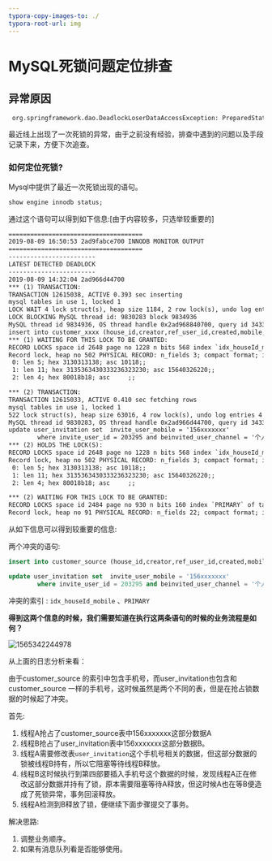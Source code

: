 ```yaml
---
typora-copy-images-to: ./
typora-root-url: img
---
```




# MySQL死锁问题定位排查

## 异常原因

```tex
 org.springframework.dao.DeadlockLoserDataAccessException: PreparedStatementCallback; SQL [ insert into customer_source (house_id,creator,ref_user_id,created,mobile,channel,ref_mobile,source,regist_time,sign_status,updator,id,updated,status) values ( ? , ? , ? , ? , ? , ? , ? , ? , ? , ? , ? , ? , ? , ? )]; Deadlock found when trying to get lock; try restarting transaction; nested exception is com.mysql.jdbc.exceptions.jdbc4.MySQLTransactionRollbackException: Deadlock found when trying to get lock; try restarting transaction 
```

最近线上出现了一次死锁的异常，由于之前没有经验，排查中遇到的问题以及手段记录下来，方便下次追查。

### 如何定位死锁?

Mysql中提供了最近一次死锁出现的语句。

```sql
show engine innodb status;
```

通过这个语句可以得到如下信息:[由于内容较多，只选举较重要的]

```tex
=====================================
2019-08-09 16:50:53 2ad9fabce700 INNODB MONITOR OUTPUT
=====================================
------------------------
LATEST DETECTED DEADLOCK
------------------------
2019-08-09 14:32:04 2ad966d44700
*** (1) TRANSACTION:
TRANSACTION 12615038, ACTIVE 0.393 sec inserting
mysql tables in use 1, locked 1
LOCK WAIT 4 lock struct(s), heap size 1184, 2 row lock(s), undo log entries 2
LOCK BLOCKING MySQL thread id: 9830283 block 9834936
MySQL thread id 9834936, OS thread handle 0x2ad968840700, query id 343309698 172.19.189.120 dmmanager update
insert into customer_xxxx (house_id,creator,ref_user_id,created,mobile,channel,ref_mobile,source,regist_time,sign_status,updator,id,updated,status) values ( 10118 ,  '203295' ,  186063 ,  '2019-08-09 14:32:03.859' ,  '156xxxxxxx' ,  'xxxx推广吴迪(xxxxx)' ,  'xxxxxxx' ,  3 ,  '2019-08-09 14:32:03' ,  0 ,  null ,  null ,  null ,  1 )
*** (1) WAITING FOR THIS LOCK TO BE GRANTED:
RECORD LOCKS space id 2648 page no 1228 n bits 568 index `idx_houseId_mobile` of table `marketing_db`.`customer_source` trx id 12615038 lock mode S waiting
Record lock, heap no 502 PHYSICAL RECORD: n_fields 3; compact format; info bits 0
 0: len 5; hex 3130313138; asc 10118;;
 1: len 11; hex 3135363430333236323230; asc 15640326220;;
 2: len 4; hex 80018b18; asc     ;;

*** (2) TRANSACTION:
TRANSACTION 12615033, ACTIVE 0.410 sec fetching rows
mysql tables in use 1, locked 1
522 lock struct(s), heap size 63016, 4 row lock(s), undo log entries 4
MySQL thread id 9830283, OS thread handle 0x2ad966d44700, query id 343309767 172.19.189.120 dmmanager Searching rows for update
update user_invitation set  invite_user_mobile = '156xxxxxxx'
        where invite_user_id = 203295 and beinvited_user_channel = '个人-未知号码'
*** (2) HOLDS THE LOCK(S):
RECORD LOCKS space id 2648 page no 1228 n bits 568 index `idx_houseId_mobile` of table `marketing_db`.`customer_source` trx id 12615033 lock_mode X locks rec but not gap
Record lock, heap no 502 PHYSICAL RECORD: n_fields 3; compact format; info bits 0
 0: len 5; hex 3130313138; asc 10118;;
 1: len 11; hex 3135363430333236323230; asc 15640326220;;
 2: len 4; hex 80018b18; asc     ;;

*** (2) WAITING FOR THIS LOCK TO BE GRANTED:
RECORD LOCKS space id 2484 page no 930 n bits 160 index `PRIMARY` of table `marketing_db`.`user_invitation` trx id 12615033 lock_mode X locks rec but not gap waiting
Record lock, heap no 91 PHYSICAL RECORD: n_fields 22; compact format; info bits 0

```

从如下信息可以得到较重要的信息: 

两个冲突的语句:

```sql
insert into customer_source (house_id,creator,ref_user_id,created,mobile,channel,ref_mobile,source,regist_time,sign_status,updator,id,updated,status) values ( 10118 ,  '203295' ,  186063 ,  '2019-08-09 14:32:03.859' ,  '156xxxxxxx' ,  'xxxx推广吴迪(xxxxx)' ,  'xxxxxxx' ,  3 ,  '2019-08-09 14:32:03' ,  0 ,  null ,  null ,  null ,  1 )
```

```sql
update user_invitation set  invite_user_mobile = '156xxxxxxx'
        where invite_user_id = 203295 and beinvited_user_channel = '个人-未知号码'
```

冲突的索引 : `idx_houseId_mobile` 、`PRIMARY`

**得到这两个信息的时候，我们需要知道在执行这两条语句的时候的业务流程是如何？**

![1565342244978](/../1565342244978.png)

从上面的日志分析来看：

由于customer_source 的索引中包含手机号，而user_invitation也包含和customer_source 一样的手机号，这时候虽然是两个不同的表，但是在抢占锁数据的时候起了冲突。

首先: 

1. 线程A抢占了customer_source表中156xxxxxxx这部分数据A
2. 线程B抢占了user_invitation表中156xxxxxxx这部分数据B。
3. 线程A需要修改表`user_invitation`这个手机号相关的数据，但这部分数据的锁被线程B持有，所以它阻塞等待线程B释放。
4. 线程B这时候执行到第四部要插入手机号这个数据的时候，发现线程A正在修改这部分数据并持有了锁，原本需要阻塞等待A释放，但这时候A也在等B便造成了死锁异常，事务回滚释放。
5. 线程A检测到B释放了锁，便继续下面步骤提交了事务。



解决思路: 

1. 调整业务顺序。
2. 如果有消息队列看是否能够使用。